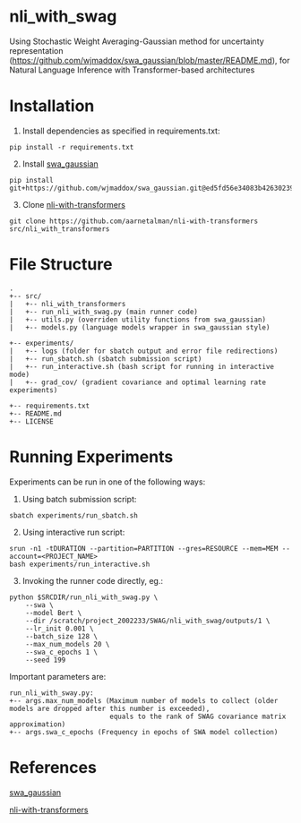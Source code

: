 # nli_with_swag
Using Stochastic Weight Averaging-Gaussian method for uncertainty representation (https://github.com/wjmaddox/swa_gaussian/blob/master/README.md), for Natural Language Inference with Transformer-based architectures

# Installation
1. Install dependencies as specified in requirements.txt:
```
pip install -r requirements.txt
```

2. Install [swa_gaussian](https://github.com/wjmaddox/swa_gaussian/)
```
pip install git+https://github.com/wjmaddox/swa_gaussian.git@ed5fd56e34083b42630239e59076952dee44daf4
```

3. Clone [nli-with-transformers](https://github.com/aarnetalman/nli-with-transformers)
```
git clone https://github.com/aarnetalman/nli-with-transformers src/nli_with_transformers
```

# File Structure

```
.
+-- src/
|   +-- nli_with_transformers
|   +-- run_nli_with_swag.py (main runner code)
|   +-- utils.py (overriden utility functions from swa_gaussian)
|   +-- models.py (language models wrapper in swa_gaussian style)

+-- experiments/
|   +-- logs (folder for sbatch output and error file redirections)
|   +-- run_sbatch.sh (sbatch submission script)
|   +-- run_interactive.sh (bash script for running in interactive mode)
|   +-- grad_cov/ (gradient covariance and optimal learning rate experiments)      

+-- requirements.txt
+-- README.md
+-- LICENSE
```

# Running Experiments
Experiments can be run in one of the following ways:

1. Using batch submission script:
```
sbatch experiments/run_sbatch.sh
```

2. Using interactive run script:
``` 
srun -n1 -tDURATION --partition=PARTITION --gres=RESOURCE --mem=MEM --account=<PROJECT_NAME>
bash experiments/run_interactive.sh
```

3. Invoking the runner code directly, eg.:
``` 
python $SRCDIR/run_nli_with_swag.py \
    --swa \
    --model Bert \
    --dir /scratch/project_2002233/SWAG/nli_with_swag/outputs/1 \
    --lr_init 0.001 \
    --batch_size 128 \
    --max_num_models 20 \
    --swa_c_epochs 1 \
    --seed 199
```

Important parameters are:

```
run_nli_with_sway.py:
+-- args.max_num_models (Maximum number of models to collect (older models are dropped after this number is exceeded), 
                         equals to the rank of SWAG covariance matrix approximation)
+-- args.swa_c_epochs (Frequency in epochs of SWA model collection)
```

# References
[swa_gaussian](https://github.com/wjmaddox/swa_gaussian/)

[nli-with-transformers](https://github.com/aarnetalman/nli-with-transformers)
